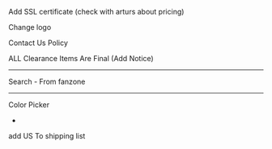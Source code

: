 
Add SSL certificate (check with arturs about pricing)

Change logo 

Contact Us
Policy


ALL Clearance Items Are Final (Add Notice)

-----------

Search - From fanzone

-----------

Color Picker

-

add US To shipping list



